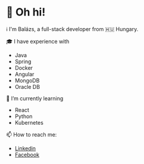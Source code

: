 # 👋 Oh hi!

ℹ️ I'm Balázs, a full-stack developer from 🇭🇺 Hungary.

🎓 I have experience with
- Java
- Spring
- Docker
- Angular
- MongoDB
- Oracle DB

🌱 I’m currently learning
- React
- Python
- Kubernetes

📫 How to reach me:
- [Linkedin](https://www.linkedin.com/in/bal%C3%A1zs-m%C3%A1rton-a4a020117/)
- [Facebook](https://www.facebook.com/balazs.marton)
